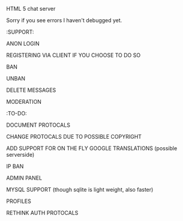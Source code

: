 HTML 5 chat server


Sorry if you see errors I haven't debugged yet.

:SUPPORT:


 ANON LOGIN
 
 REGISTERING VIA CLIENT IF YOU CHOOSE TO DO SO
 
 BAN
 
 UNBAN
 
 DELETE MESSAGES
 
 MODERATION
 
:TO-DO:


 DOCUMENT PROTOCALS
 
 CHANGE PROTOCALS DUE TO POSSIBLE COPYRIGHT
 
 ADD SUPPORT FOR ON THE FLY GOOGLE TRANSLATIONS (possible serverside)
 
 IP BAN
 
 ADMIN PANEL
 
 MYSQL SUPPORT (though sqlite is light weight, also faster)
 
 PROFILES
 
 RETHINK AUTH PROTOCALS
